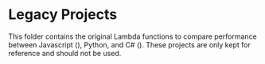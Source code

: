 # Legacy Projects

This folder contains the original Lambda functions to compare performance between Javascript (), Python, and C# (). These projects are only kept for reference and should not be used.
